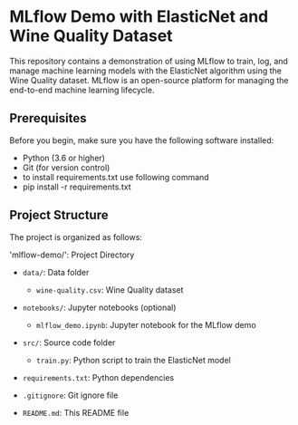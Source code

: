 # MLflow Demo with ElasticNet and Wine Quality Dataset

This repository contains a demonstration of using MLflow to train, log, and manage machine learning models with the ElasticNet algorithm using the Wine Quality dataset. MLflow is an open-source platform for managing the end-to-end machine learning lifecycle.

## Prerequisites

Before you begin, make sure you have the following software installed:

- Python (3.6 or higher)
- Git (for version control)
- to install requirements.txt use following command
- pip install -r requirements.txt 


## Project Structure

The project is organized as follows:

'mlflow-demo/': Project Directory
- `data/`: Data folder
  - `wine-quality.csv`: Wine Quality dataset

- `notebooks/`: Jupyter notebooks (optional)
  - `mlflow_demo.ipynb`: Jupyter notebook for the MLflow demo

- `src/`: Source code folder
  - `train.py`: Python script to train the ElasticNet model

- `requirements.txt`: Python dependencies
- `.gitignore`: Git ignore file
- `README.md`: This README file

